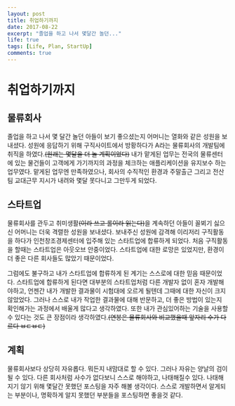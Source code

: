 ```yaml
---
layout: post
title: 취업하기까지
date: 2017-08-22
excerpt: "졸업을 하고 나서 몇달간 놀던..."
life: true
tags: [Life, Plan, StartUp]
comments: true
---
```

# 취업하기까지
## 물류회사
 졸업을 하고 나서 몇 달간 놀던 아들이 보기 좋으셨는지 어머니는 열화와 같은 성원을 보내셨다. 성원에 응답하기 위해 구직사이트에서 방황하다가 A라는 물류회사의 개발팀에 취직을 하였다.~~(원래는 몇달을 더 놀 계획이었다)~~ 내가 맡게된 업무는 전국의 물류센터에 있는 물건들이 고객에게 가기까지의 과정을 체크하는 애플리케이션을 유지보수 하는 업무였다. 맡게된 업무엔 만족하였으나, 회사의 수직적인 환경과 주말출근 그리고 전산팀 교대근무 지시가 내려와 몇달 못다니고 그만두게 되었다.

## 스타트업
 물류회사를 관두고 취미생활~~(이라 쓰고 롤이라 읽는다)~~을 계속하던 아들이 꼴뵈기 싫으신 어머니는 더욱 격렬한 성원을 보내셨다. 보내주신 성원에 감격해 이리저리 구직활동을 하다가 인천창조경제센터에 입주해 있는 스타트업에 합류하게 되었다. 처음 구직활동을 할때는 스타트업은 아웃오브 안중이었다. 스타트업에 대한 로망은 있었지만, 환경이 더 좋은 다른 회사들도 많았기 때문이었다.

 그럼에도 불구하고 내가 스타트업에 합류하게 된 계기는 스스로에 대한 믿음 때문이었다. 스타트업에 합류하게 된다면 대부분의 스타트업처럼 다른 개발자 없이 혼자 개발해야하고, 언젠간 내가 개발한 결과물이 시험대에 오르게 될텐데 그때에 대한 자신이 크지 않았었다. 그러나 스스로 내가 작업한 결과물에 대해 반문하고, 더 좋은 방법이 있는지 확인해가는 과정에서 배울게 많다고 생각하였다. 또한 내가 관심있어하는 기술을 사용할 수 있다는 것도 큰 장점이라 생각하였다.~~(연봉은 물류회사와 비교했을때 앞자리 수가 다르다 ㅂㄷㅂㄷ)~~

## 계획
 물류회사보다 상당히 자유롭다. 뭐든지 내맘대로 할 수 있다. 그러나 자유는 양날의 검이 될 수 있다. 다른 회사처럼 사수가 없다보니 스스로 해야하고, 나태해질수 있다. 나태해지기 않기 위해 몇달간 못했던 포스팅을 자주 해볼 생각이다. 스스로 개발하면서 알게되는 부분이나, 명확하게 알지 못했던 부분들을 포스팅하면 좋을것 같다.